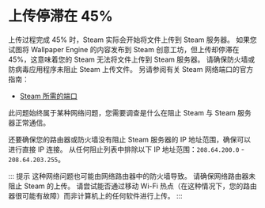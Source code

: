 # 上传停滞在 45%

上传过程完成 45% 时，Steam 实际会开始将文件上传到 Steam 服务器。 如果您试图将 Wallpaper Engine 的内容发布到 Steam 创意工坊，但上传却停滞在 45%，这意味着您的 Steam 无法将文件上传到 Steam 服务器。 请确保防火墙或防病毒应用程序未阻止 Steam 上传文件。 另请参阅有关 Steam 网络端口的官方指南：

* [Steam 所需的端口](https://support.steampowered.com/kb_article.php?ref=8571-GLVN-8711)

此问题始终属于某种网络问题，您需要调查是什么在阻止 Steam 与 Steam 服务器正常通信。

还要确保您的路由器或防火墙没有阻止 Steam 服务器的 IP 地址范围，确保可以进行直接 IP 连接。 从任何阻止列表中排除以下 IP 地址范围：`208.64.200.0` - `208.64.203.255`。

::: 提示
这种网络问题也可能由网络路由器中的防火墙导致。 请确保网络路由器未阻止 Steam 的上传。 请尝试能否通过移动 Wi-Fi 热点（在这种情况下，您的路由器很可能有故障）而非计算机上的任何软件进行上传。
:::